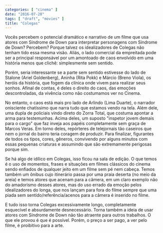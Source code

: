 ```yaml
---
categories: [ "cinema" ]
date: "2016-07-28"
tags: [ "draft", "movies" ]
title: "Colegas"
---
```

Vocês percebem o potencial dramático e narrativo de um filme que usa
atores com Síndrome de Down para interpretar personagens com Síndrome
de Down? Percebem? Porque talvez os idealizadores de Colegas não tenham
tido essa mesma visão. Aliás, o lado comercial da empreitada pode
ser a principal responsável por um amontoado de caos envolvido em uma
história menos que clichê: simplesmente sem sentido.

Porém, seria interessante se a parte sem sentido estivesse do lado de
Stalone (Ariel Goldenberg), Aninha (Rita Pokk) e Márcio (Breno Viola),
os heróis da história, que fogem da clínica onde vivem para realizar
seus sonhos. Afinal de contas, é deles o direito do caos, das emoções
descontroladas, da vivência como não costumamos ver no Cinema.

No entanto, o caos está mais pro lado de Arlindo (Lima Duarte), o
narrador onisciente chatíssimo que narra tudo que estamos vendo na
tela. Além dele, uma dupla de policiais vindo direto do Zorra Total,
que costuma apontar a arma para testemunhas. Acima deles, um suposto
"inspetor jovem demais para o cargo" que faz inveja aos papéis
completamente sem graça de Marcos Veras. Em torno deles, repórteres
de telejornais tão caseiros que nem o jornal do bairro teria coragem de
produzir. Para finalizar, figurantes de todos os tipos, cores, gêneros,
convivendo por alguns minutos com essas pequenas criaturas e assumindo
que são extremamente perigosas porque sim.

Se há algo de idílico em Colegas, isso ficou na sala de edição. O que
temos é o uso de momentos, frases e situações em filmes clássicos
do cinema sendo enfiados de qualquer jeito em um filme sem pé nem
cabeça. Temos também um ônibus cujo itinerário passa por uma praia
deserta (no meio da areia) e temos atores que acenam para a câmera,
em um claro exemplo não do amadorismo desses atores, mas do uso errado
da emoção pelos idealizadores do longa, que nos lançam para fora do
filme sempre que uma piada sem sentido/referência/acenos para a câmera
é inserido no filme.

E tudo isso torna Colegas excessivamente longo, completamente esquecível
e absurdamente desnecessário. Torna também a ideia de usar atores
com Síndrome de Down não tão atraente para outros trabalhos. O que
ele provou é que é possível. Porém, o preço a ser pago, a ver pelo
filme, é proibitivo para a arte.
